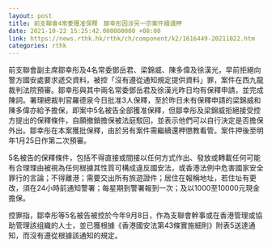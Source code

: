 ```yaml
---
layout: post
title: 前支聯會4常委獲准保釋　鄒幸彤因涉另一宗案件續還柙
date: 2021-10-22 15:25:42.000000000 +08:00
link: https://news.rthk.hk/rthk/ch/component/k2/1616449-20211022.htm
categories: rthk
---
```


前支聯會副主席鄒幸彤及4名常委鄧岳君、梁錦威、陳多偉及徐漢光，早前拒絕向警方國安處要求遞交資料，被控「沒有遵從通知規定提供資料」罪，案件在西九龍裁判法院預審。鄒幸彤與其中兩名常委鄧岳君及徐漢光昨日均有保釋申請，並完成陳詞。署理總裁判官羅德泉今日批准3人保釋，至於昨日未有保釋申請的梁錦威和陳多偉亦給予擔保，即案中5名被告全部獲准保釋，但鄒幸彤及梁錦威拒絕接受控方提出的保釋條件，自願撤銷擔保被法庭駁回，並表示他們可以自行決定是否擔保外出。鄒幸彤在本案獲批保釋，由於另有案件需繼續還柙懲教看管。案件押後至明年1月25日作第二次預審。

5名被告的保釋條件，包括不得直接或間接以任何方式作出、發放或轉載任何可能有合理理由被視為任何根據其性質可構成違反國安法，或香港法例中危害國家安全罪行的言論；不得離港；需要交出所有旅遊證件；居住在報稱地址，若住址有更改，須在24小時前通知警署；每星期到警署報到一次；及以1000至10000元現金擔保。

控罪指，鄒幸彤等5名被告被控於今年9月8日，作為支聯會幹事或在香港管理或協助管理該组織的人士，並已獲根據《香港國安法第43條實施細則》附表5送達通知，而沒有遵從根據該通知的規定。
